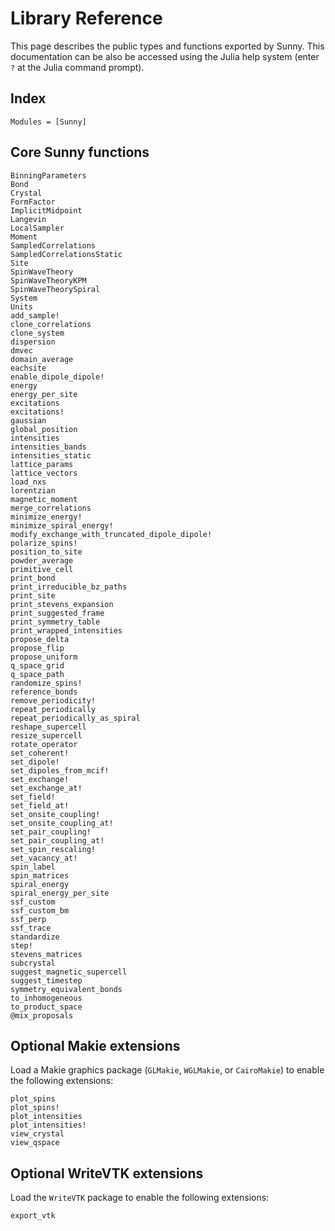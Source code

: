 # Library Reference

This page describes the public types and functions exported by Sunny. This documentation can be also be accessed using the Julia help system (enter `?` at the Julia command prompt).

## Index

```@index
Modules = [Sunny]
```

## Core Sunny functions

```@docs
BinningParameters
Bond
Crystal
FormFactor
ImplicitMidpoint
Langevin
LocalSampler
Moment
SampledCorrelations
SampledCorrelationsStatic
Site
SpinWaveTheory
SpinWaveTheoryKPM
SpinWaveTheorySpiral
System
Units
add_sample!
clone_correlations
clone_system
dispersion
dmvec
domain_average
eachsite
enable_dipole_dipole!
energy
energy_per_site
excitations
excitations!
gaussian
global_position
intensities
intensities_bands
intensities_static
lattice_params
lattice_vectors
load_nxs
lorentzian
magnetic_moment
merge_correlations
minimize_energy!
minimize_spiral_energy!
modify_exchange_with_truncated_dipole_dipole!
polarize_spins!
position_to_site
powder_average
primitive_cell
print_bond
print_irreducible_bz_paths
print_site
print_stevens_expansion
print_suggested_frame
print_symmetry_table
print_wrapped_intensities
propose_delta
propose_flip
propose_uniform
q_space_grid
q_space_path
randomize_spins!
reference_bonds
remove_periodicity!
repeat_periodically
repeat_periodically_as_spiral
reshape_supercell
resize_supercell
rotate_operator
set_coherent!
set_dipole!
set_dipoles_from_mcif!
set_exchange!
set_exchange_at!
set_field!
set_field_at!
set_onsite_coupling!
set_onsite_coupling_at!
set_pair_coupling!
set_pair_coupling_at!
set_spin_rescaling!
set_vacancy_at!
spin_label
spin_matrices
spiral_energy
spiral_energy_per_site
ssf_custom
ssf_custom_bm
ssf_perp
ssf_trace
standardize
step!
stevens_matrices
subcrystal
suggest_magnetic_supercell
suggest_timestep
symmetry_equivalent_bonds
to_inhomogeneous
to_product_space
@mix_proposals
```

## Optional Makie extensions

Load a Makie graphics package (`GLMakie`, `WGLMakie`, or `CairoMakie`) to enable
the following extensions:

```@docs
plot_spins
plot_spins!
plot_intensities
plot_intensities!
view_crystal
view_qspace
```

## Optional WriteVTK extensions

Load the `WriteVTK` package to enable the following extensions:

```@docs
export_vtk
```
